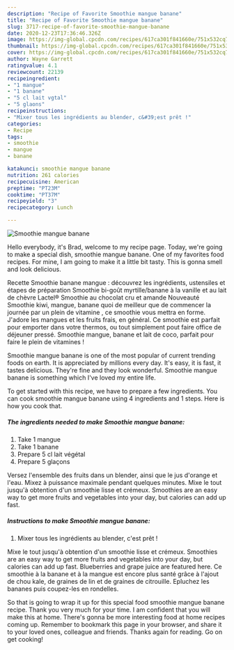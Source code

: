 ```yaml
---
description: "Recipe of Favorite Smoothie mangue banane"
title: "Recipe of Favorite Smoothie mangue banane"
slug: 3717-recipe-of-favorite-smoothie-mangue-banane
date: 2020-12-23T17:36:46.326Z
image: https://img-global.cpcdn.com/recipes/617ca301f841660e/751x532cq70/smoothie-mangue-banane-photo-principale-de-la-recette.jpg
thumbnail: https://img-global.cpcdn.com/recipes/617ca301f841660e/751x532cq70/smoothie-mangue-banane-photo-principale-de-la-recette.jpg
cover: https://img-global.cpcdn.com/recipes/617ca301f841660e/751x532cq70/smoothie-mangue-banane-photo-principale-de-la-recette.jpg
author: Wayne Garrett
ratingvalue: 4.1
reviewcount: 22139
recipeingredient:
- "1 mangue"
- "1 banane"
- "5 cl lait vgtal"
- "5 glaons"
recipeinstructions:
- "Mixer tous les ingrédients au blender, c&#39;est prêt !"
categories:
- Recipe
tags:
- smoothie
- mangue
- banane

katakunci: smoothie mangue banane 
nutrition: 261 calories
recipecuisine: American
preptime: "PT23M"
cooktime: "PT37M"
recipeyield: "3"
recipecategory: Lunch

---
```



![Smoothie mangue banane](https://img-global.cpcdn.com/recipes/617ca301f841660e/751x532cq70/smoothie-mangue-banane-photo-principale-de-la-recette.jpg)

Hello everybody, it's Brad, welcome to my recipe page. Today, we're going to make a special dish, smoothie mangue banane. One of my favorites food recipes. For mine, I am going to make it a little bit tasty. This is gonna smell and look delicious.

Recette Smoothie banane mangue : découvrez les ingrédients, ustensiles et étapes de préparation Smoothie bi-goût myrtille/banane à la vanille et au lait de chèvre Lactel® Smoothie au chocolat cru et amande Nouveauté Smoothie kiwi, mangue, banane quoi de meilleur que de commencer la journée par un plein de vitamine , ce smoothie vous mettra en forme. J&#39;adore les mangues et les fruits frais, en général. Ce smoothie est parfait pour emporter dans votre thermos, ou tout simplement pout faire office de déjeuner pressé. Smoothie mangue, banane et lait de coco, parfait pour faire le plein de vitamines !

Smoothie mangue banane is one of the most popular of current trending foods on earth. It is appreciated by millions every day. It's easy, it is fast, it tastes delicious. They're fine and they look wonderful. Smoothie mangue banane is something which I've loved my entire life.


To get started with this recipe, we have to prepare a few ingredients. You can cook smoothie mangue banane using 4 ingredients and 1 steps. Here is how you cook that.

<!--inarticleads1-->

##### The ingredients needed to make Smoothie mangue banane:

1. Take 1 mangue
1. Take 1 banane
1. Prepare 5 cl lait végétal
1. Prepare 5 glaçons


Versez l&#39;ensemble des fruits dans un blender, ainsi que le jus d&#39;orange et l&#39;eau. Mixez à puissance maximale pendant quelques minutes. Mixe le tout jusqu&#39;à obtention d&#39;un smoothie lisse et crémeux. Smoothies are an easy way to get more fruits and vegetables into your day, but calories can add up fast. 

<!--inarticleads2-->

##### Instructions to make Smoothie mangue banane:

1. Mixer tous les ingrédients au blender, c&#39;est prêt !


Mixe le tout jusqu&#39;à obtention d&#39;un smoothie lisse et crémeux. Smoothies are an easy way to get more fruits and vegetables into your day, but calories can add up fast. Blueberries and grape juice are featured here. Ce smoothie à la banane et à la mangue est encore plus santé grâce à l&#39;ajout de chou kale, de graines de lin et de graines de citrouille. Epluchez les bananes puis coupez-les en rondelles. 

So that is going to wrap it up for this special food smoothie mangue banane recipe. Thank you very much for your time. I am confident that you will make this at home. There's gonna be more interesting food at home recipes coming up. Remember to bookmark this page in your browser, and share it to your loved ones, colleague and friends. Thanks again for reading. Go on get cooking!
